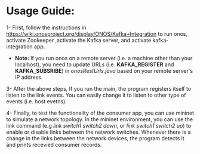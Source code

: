 
# Usage Guide:

1- First, follow the instructions in https://wiki.onosproject.org/display/ONOS/Kafka+Integration to run onos, activate Zookeeper ,activate the Kafka server, and activate kafka-integration app.
- **Note:** If you run onos on a remote server (i.e. a machine other than your localhost), you need to update URLs (i.e. **KAFKA_REGISTER** and **KAFKA_SUBSRIBE**) in *onosRestUrls.java* based on your remote server's IP address. 

3- After the above steps, If you run the main, the program registers itself to listen to the link events. You can easily change it to listen to other type of events (i.e. host evetns).  

4- Finally, to test the functionality of the consumer app, you can use mininet to simulate a network topology.  In the mininet environment, you can use the link command (e.g *link switch1 switch2 down*, or *link switch1 switch2 up*) to enable or disable links between the network switches. Whenever there is a change in the links between the network devices, the program detects it and prints recevied consumer records. 
